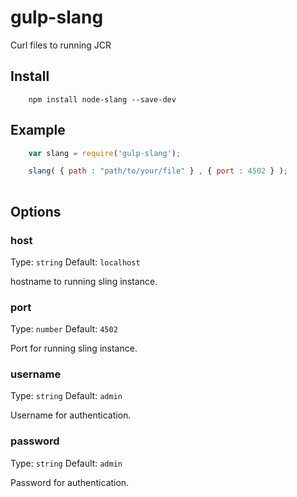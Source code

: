 gulp-slang
==============

Curl files to running JCR

## Install

```shell
    npm install node-slang --save-dev
```

## Example
```js
    var slang = require('gulp-slang');

    slang( { path : "path/to/your/file" } , { port : 4502 } );
    
```

## Options
### host
Type: `string`
Default: `localhost`

hostname to running sling instance.
### port
Type: `number`
Default: `4502`

Port for running sling instance.
### username
Type: `string`
Default: `admin`

Username for authentication.
### password
Type: `string`
Default: `admin`

Password for authentication.
